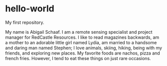 # hello-world
My first repository.

My name is Abigail Schaaf. I am a remote sensing specialist and project manager for RedCastle Resources. I like to read magazines backwards, am a mother to an adorable little girl named Lydia, am married to a handsome and daring man named Stephen; I love animals, skiing, hiking, being with my friends, and exploring new places. 
My favorite foods are nachos, pizza and french fries. However, I tend to eat these things on just rare occasions.
